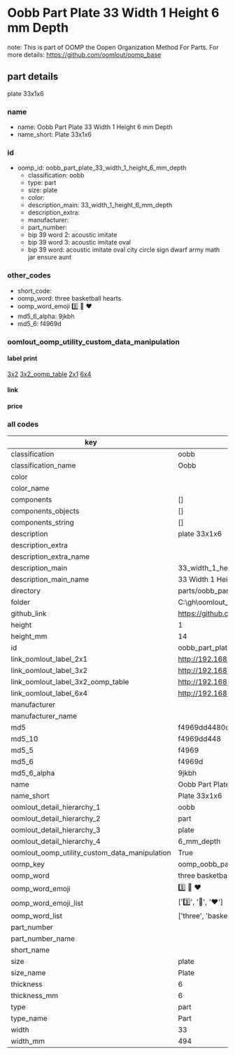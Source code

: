# Oobb Part Plate 33 Width 1 Height 6 mm Depth  

note: This is part of OOMP the Oopen Organization Method For Parts. For more details: https://github.com/oomlout/oomp_base

##  part details
  



plate 33x1x6



### name
* name: Oobb Part Plate 33 Width 1 Height 6 mm Depth
* name_short: Plate 33x1x6 
### id
* oomp_id: oobb_part_plate_33_width_1_height_6_mm_depth
  * classification: oobb
  * type: part
  * size: plate
  * color: 
  * description_main: 33_width_1_height_6_mm_depth
  * description_extra: 
  * manufacturer: 
  * part_number: 
  * bip 39 word 2: acoustic imitate
  * bip 39 word 3: acoustic imitate oval
  * bip 39 word: acoustic imitate oval city circle sign dwarf army math jar ensure aunt

### other_codes
* short_code: 
* oomp_word: three basketball hearts
* oomp_word_emoji :three: :basketball: :hearts:
* md5_6_alpha: 9jkbh
* md5_6: f4969d






### oomlout_oomp_utility_custom_data_manipulation
#### label print
[3x2](http://192.168.1.245:1112/?label=oomp%209jkbh)
[3x2_oomp_table](http://192.168.1.108:1112/?label=oomp%209jkbh)
[2x1](http://192.168.1.242:1112/?label=oomp%209jkbh)
[6x4](http://192.168.1.55:1112/?label=oomp%209jkbh)    

#### link

                              

#### price







### all codes 
| key | value |  
| --- | --- |  
| classification | oobb |  
| classification_name | Oobb |  
| color |  |  
| color_name |  |  
| components | [] |  
| components_objects | [] |  
| components_string | [] |  
| description | plate 33x1x6 |  
| description_extra |  |  
| description_extra_name |  |  
| description_main | 33_width_1_height_6_mm_depth |  
| description_main_name | 33 Width 1 Height 6 mm Depth |  
| directory | parts/oobb_part_plate_33_width_1_height_6_mm_depth |  
| folder | C:\gh\oomlout_oobb_version_4_generated_parts\things\oobb_part_plate_33_width_1_height_6_mm_depth |  
| github_link | https://github.com/oomlout/oomlout_oomp_part_src/tree/main/parts/oobb_part_plate_33_width_1_height_6_mm_depth |  
| height | 1 |  
| height_mm | 14 |  
| id | oobb_part_plate_33_width_1_height_6_mm_depth |  
| link_oomlout_label_2x1 | http://192.168.1.242:1112/?label=oomp%209jkbh |  
| link_oomlout_label_3x2 | http://192.168.1.245:1112/?label=oomp%209jkbh |  
| link_oomlout_label_3x2_oomp_table | http://192.168.1.108:1112/?label=oomp%209jkbh |  
| link_oomlout_label_6x4 | http://192.168.1.55:1112/?label=oomp%209jkbh |  
| manufacturer |  |  
| manufacturer_name |  |  
| md5 | f4969dd4480c0897211492973b5c5810 |  
| md5_10 | f4969dd448 |  
| md5_5 | f4969 |  
| md5_6 | f4969d |  
| md5_6_alpha | 9jkbh |  
| name | Oobb Part Plate 33 Width 1 Height 6 mm Depth |  
| name_short | Plate 33x1x6  |  
| oomlout_detail_hierarchy_1 | oobb |  
| oomlout_detail_hierarchy_2 | part |  
| oomlout_detail_hierarchy_3 | plate |  
| oomlout_detail_hierarchy_4 | 6_mm_depth |  
| oomlout_oomp_utility_custom_data_manipulation | True |  
| oomp_key | oomp_oobb_part_plate_33_width_1_height_6_mm_depth |  
| oomp_word | three basketball hearts |  
| oomp_word_emoji | :three: :basketball: :hearts: |  
| oomp_word_emoji_list | [':three:', ':basketball:', ':hearts:'] |  
| oomp_word_list | ['three', 'basketball', 'hearts'] |  
| part_number |  |  
| part_number_name |  |  
| short_name |  |  
| size | plate |  
| size_name | Plate |  
| thickness | 6 |  
| thickness_mm | 6 |  
| type | part |  
| type_name | Part |  
| width | 33 |  
| width_mm | 494 |  
